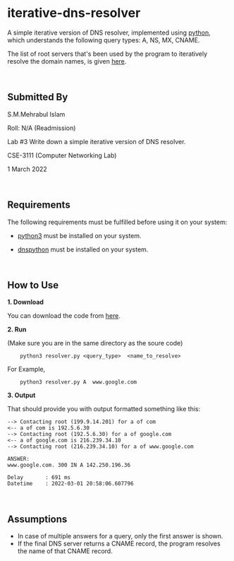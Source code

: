 # iterative-dns-resolver

A simple iterative version of DNS resolver, implemented using [python](https://www.python.org/), which understands the following query types: A, NS, MX, CNAME. 

The list of root servers that's been used by the program to iteratively resolve the domain names, is given [here](https://drive.google.com/file/d/1g5JkrceEIRb1czy1zWAJJpekJ1brVCKX/view?usp=sharing).

<br>

## Submitted By

S.M.Mehrabul Islam

Roll: N/A (Readmission) 

Lab #3 Write down a simple iterative version of DNS resolver. 

CSE-3111 (Computer Networking Lab)

1 March 2022

<br>

## Requirements

The following requirements must be fulfilled before using it on your system: 

- [python3](https://www.python.org/) must be installed on your system.

- [dnspython](https://www.dnspython.org/) must be installed on your system.

<br>

## How to Use

**1. Download**

You can download the code from [here](https://drive.google.com/file/d/1INB3-AG9E2s6_7yl2O4wxBEgnzG6PrMS/view?usp=sharing).

**2. Run**

(Make sure you are in the same directory as the soure code)

```
    python3 resolver.py <query_type>  <name_to_resolve>
```
For Example,

```
    python3 resolver.py A  www.google.com
```

**3. Output**

That should provide you with output formatted something like this:
```
--> Contacting root (199.9.14.201) for a of com
<-- a of com is 192.5.6.30
--> Contacting root (192.5.6.30) for a of google.com
<-- a of google.com is 216.239.34.10
--> Contacting root (216.239.34.10) for a of www.google.com

ANSWER:
www.google.com. 300 IN A 142.250.196.36

Delay       : 691 ms
Datetime    : 2022-03-01 20:58:06.607796
```

<br>

## Assumptions

- In case of multiple answers for a query, only the first answer is shown. 
- If the final DNS server returns a CNAME record, the program resolves the name of that CNAME record.
